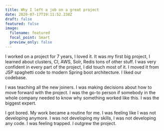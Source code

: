 ```yaml
---
title: Why I left a job on a great project
date: 2020-07-17T19:11:52.238Z
draft: false
featured: false
image:
  filename: featured
  focal_point: Smart
  preview_only: false
---
```

<!--StartFragment-->

I worked on a project for 7 years, I loved it. It was my first big project, I learned about clusters, CI, AWS, Solr, Redis tons of other stuff. I was very confident in every part of the project, I did touch most of it. I moved it from JSP spaghetti code to modern Spring boot architecture. I liked our codebase.

I was teaching all the new joiners. I was making decisions about how to move forward with the project. I was the go-to person if somebody in the whole company needed to know why something worked like this. I was the biggest expert.

I got bored. My work became a routine for me. I was feeling like I was not developing anymore. I was not developing my skills, I was not developing any code. I was feeling trapped. I outgrew the project.

<!--EndFragment-->
